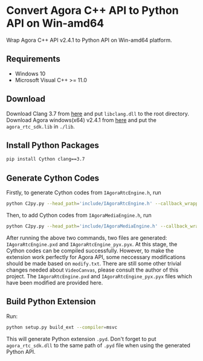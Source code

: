 # Convert Agora C++ API to Python API on Win-amd64
Wrap Agora C++ API v2.4.1 to Python API on Win-amd64 platform.

## Requirements
- Windows 10
- Microsoft Visual C++ >= 11.0

## Download
Download Clang 3.7 from [here](http://releases.llvm.org/download.html) and put `libclang.dll` to the root directory. Download Agora windows(x64) v2.4.1 from [here](https://docs.agora.io/cn/Agora%20Platform/downloads) and put the `agora_rtc_sdk.lib` in `./lib`.

## Install Python Packages
```bash
pip install Cython clang==3.7
```

## Generate Cython Codes
Firstly, to generate Cython codes from `IAgoraRtcEngine.h`, run
```bash
python C2py.py --head_path='include/IAgoraRtcEngine.h' --callback_wrapper='EventHandlerWrapper.h' --target_file_name='IAgoraRtcEngine'  --mode='new'
```
Then, to add Cython codes from `IAgoraMediaEngine.h`, run
```bash
python C2py.py --head_path='include/IAgoraMediaEngine.h' --callback_wrapper='VideoFrameObserverWrapper.h' --target_file_name='IAgoraRtcEngine'  --mode='add'  --extern_pxd='extern_pxd.txt'  --extern_pyx='extern_pyx.txt'
```
After running the above two commands, two files are generated: `IAgoraRtcEngine.pxd` and `IAgoraRtcEngine_pyx.pyx`. At this stage, the Cython codes can be compiled successfully. However, to make the extension work perfectly for Agora API, some neccessary modifications should be made based on `modify.txt`. There are still some other trivial changes needed about `VideoCanvas`, please consult the author of this project. The `IAgoraRtcEngine.pxd` and `IAgoraRtcEngine_pyx.pyx` files which have been modified are provided here.

## Build Python Extension
Run:
```bash
python setup.py build_ext --compiler=msvc 
```
This will generate Python extension `.pyd`. Don't forget to put `agora_rtc_sdk.dll` to the same path of `.pyd` file when using the generated Python API.
